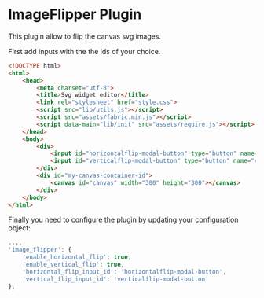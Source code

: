 ImageFlipper Plugin
==================

This plugin allow to flip the canvas svg images.

First add inputs with the the ids of your choice.

```html
<!DOCTYPE html>
<html>
    <head>
        <meta charset="utf-8">
        <title>Svg widget editor</title>
        <link rel="stylesheet" href="style.css">
        <script src="lib/utils.js"></script>
        <script src="assets/fabric.min.js"></script>
        <script data-main="lib/init" src="assets/require.js"></script>
    </head>
    <body>
        <div>
            <input id="horizontalflip-modal-button" type="button" name="horizontal-flip" value="horizontal flip"/>
            <input id="verticalflip-modal-button" type="button" name="vertical-flip" value="vertical flip"/>
        </div>
        <div id="my-canvas-container-id">
            <canvas id="canvas" width="300" height="300"></canvas>
        </div>
    </body>
</html>
```

Finally you need to configure the plugin by updating your configuration object:

```js
...,
'image_flipper': {
    'enable_horizontal_flip': true,
    'enable_vertical_flip': true,
    'horizontal_flip_input_id': 'horizontalflip-modal-button',
    'vertical_flip_input_id': 'verticalflip-modal-button'
},
```